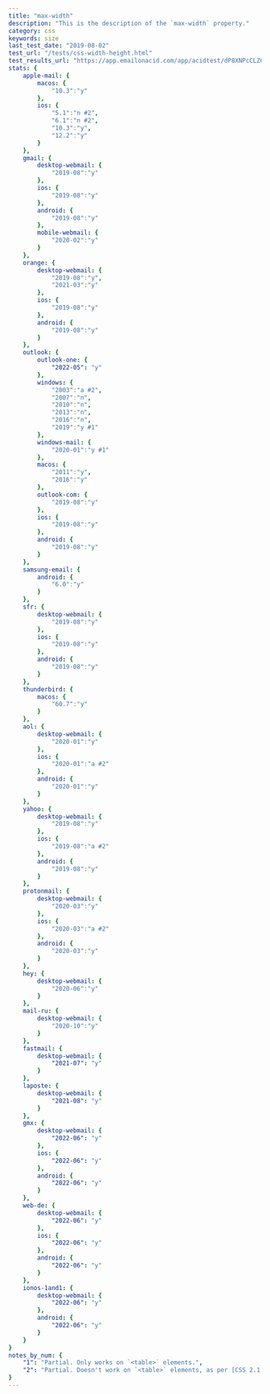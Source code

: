 ```yaml
---
title: "max-width"
description: "This is the description of the `max-width` property."
category: css
keywords: size
last_test_date: "2019-08-02"
test_url: "/tests/css-width-height.html"
test_results_url: "https://app.emailonacid.com/app/acidtest/dP8XNPcCLZGrogYGvFgCRRjJJO2nTWxchQ0WZSu0Pxcyb/list"
stats: {
    apple-mail: {
        macos: {
            "10.3":"y"
        },
        ios: {
            "5.1":"n #2",
            "6.1":"n #2",
            "10.3":"y",
            "12.2":"y"
        }
    },
    gmail: {
        desktop-webmail: {
            "2019-08":"y"
        },
        ios: {
            "2019-08":"y"
        },
        android: {
            "2019-08":"y"
        },
        mobile-webmail: {
            "2020-02":"y"
        }
    },
    orange: {
        desktop-webmail: {
            "2019-08":"y",
            "2021-03":"y"
        },
        ios: {
            "2019-08":"y"
        },
        android: {
            "2019-08":"y"
        }
    },
    outlook: {
        outlook-one: {
            "2022-05": "y"
        },
        windows: {
            "2003":"a #2",
            "2007":"n",
            "2010":"n",
            "2013":"n",
            "2016":"n",
            "2019":"y #1"
        },
        windows-mail: {
            "2020-01":"y #1"
        },
        macos: {
            "2011":"y",
            "2016":"y"
        },
        outlook-com: {
            "2019-08":"y"
        },
        ios: {
            "2019-08":"y"
        },
        android: {
            "2019-08":"y"
        }
    },
    samsung-email: {
        android: {
            "6.0":"y"
        }
    },
    sfr: {
        desktop-webmail: {
            "2019-08":"y"
        },
        ios: {
            "2019-08":"y"
        },
        android: {
            "2019-08":"y"
        }
    },
    thunderbird: {
        macos: {
            "60.7":"y"
        }
    },
    aol: {
        desktop-webmail: {
            "2020-01":"y"
        },
        ios: {
            "2020-01":"a #2"
        },
        android: {
            "2020-01":"y"
        }
    },
    yahoo: {
        desktop-webmail: {
            "2019-08":"y"
        },
        ios: {
            "2019-08":"a #2"
        },
        android: {
            "2019-08":"y"
        }
    },
    protonmail: {
        desktop-webmail: {
            "2020-03":"y"
        },
        ios: {
            "2020-03":"a #2"
        },
        android: {
            "2020-03":"y"
        }
    },
    hey: {
        desktop-webmail: {
            "2020-06":"y"
        }
    },
    mail-ru: {
        desktop-webmail: {
            "2020-10":"y"
        }
    },
    fastmail: {
        desktop-webmail: {
            "2021-07": "y"
        }
    },
    laposte: {
        desktop-webmail: {
            "2021-08": "y"
        }
    },
    gmx: {
        desktop-webmail: {
            "2022-06": "y"
        },
        ios: {
            "2022-06": "y"
        },
        android: {
            "2022-06": "y"
        }
    },
    web-de: {
        desktop-webmail: {
            "2022-06": "y"
        },
        ios: {
            "2022-06": "y"
        },
        android: {
            "2022-06": "y"
        }
    },
    ionos-1and1: {
        desktop-webmail: {
            "2022-06": "y"
        },
        android: {
            "2022-06": "y"
        }
    }
}
notes_by_num: {
    "1": "Partial. Only works on `<table>` elements.",
    "2": "Partial. Doesn't work on `<table>` elements, as per [CSS 2.1 specification](https://www.w3.org/TR/CSS2/visudet.html#min-max-widths)."
}
---
```

